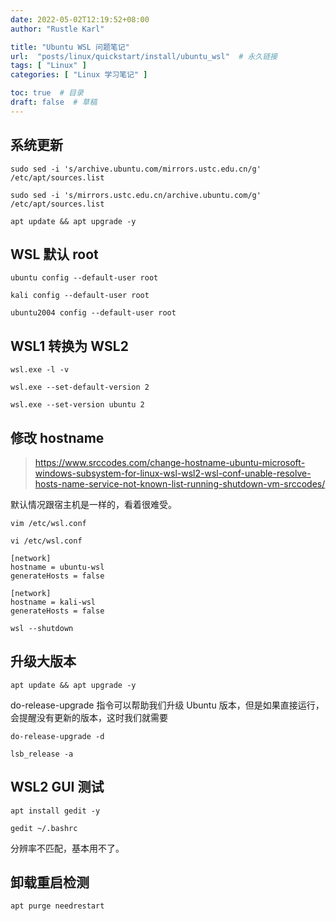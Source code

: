```yaml
---
date: 2022-05-02T12:19:52+08:00
author: "Rustle Karl"

title: "Ubuntu WSL 问题笔记"
url:  "posts/linux/quickstart/install/ubuntu_wsl"  # 永久链接
tags: [ "Linux" ]
categories: [ "Linux 学习笔记" ]

toc: true  # 目录
draft: false  # 草稿
---
```


## 系统更新

```shell
sudo sed -i 's/archive.ubuntu.com/mirrors.ustc.edu.cn/g' /etc/apt/sources.list

sudo sed -i 's/mirrors.ustc.edu.cn/archive.ubuntu.com/g' /etc/apt/sources.list

apt update && apt upgrade -y
```

## WSL 默认 root

```shell
ubuntu config --default-user root

kali config --default-user root
```

```shell
ubuntu2004 config --default-user root
```

## WSL1 转换为 WSL2

```shell
wsl.exe -l -v
```

```shell
wsl.exe --set-default-version 2
```

```shell
wsl.exe --set-version ubuntu 2
```

## 修改 hostname

> https://www.srccodes.com/change-hostname-ubuntu-microsoft-windows-subsystem-for-linux-wsl-wsl2-wsl-conf-unable-resolve-hosts-name-service-not-known-list-running-shutdown-vm-srccodes/

默认情况跟宿主机是一样的，看着很难受。

```shell
vim /etc/wsl.conf

vi /etc/wsl.conf
```

```shell
[network]
hostname = ubuntu-wsl
generateHosts = false
```

```shell
[network]
hostname = kali-wsl
generateHosts = false
```

```shell
wsl --shutdown
```

## 升级大版本

```shell
apt update && apt upgrade -y
```

do-release-upgrade 指令可以帮助我们升级 Ubuntu 版本，但是如果直接运行，会提醒没有更新的版本，这时我们就需要

```shell
do-release-upgrade -d
```

```shell
lsb_release -a
```

## WSL2 GUI 测试

```
apt install gedit -y

gedit ~/.bashrc
```

分辨率不匹配，基本用不了。

## 卸载重启检测

```shell
apt purge needrestart
```
